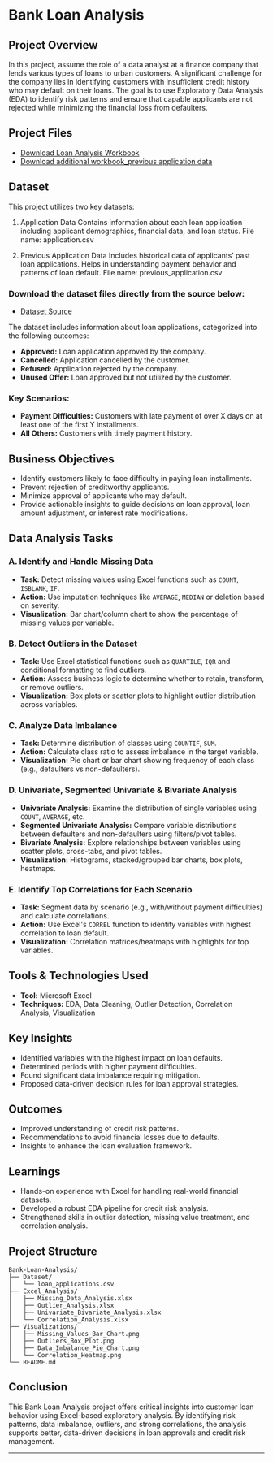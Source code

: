 # Bank Loan Analysis


## Project Overview

In this project, assume the role of a data analyst at a finance company that lends various types of loans to urban customers. A significant challenge for the company lies in identifying customers with insufficient credit history who may default on their loans. The goal is to use Exploratory Data Analysis (EDA) to identify risk patterns and ensure that capable applicants are not rejected while minimizing the financial loss from defaulters.

##  Project Files
-  [Download Loan Analysis Workbook](https://docs.google.com/spreadsheets/d/1JXkLL-Lp6vWnOs8PQaBRehvZE58gmacC/edit?usp=sharing&ouid=109009397325426290832&rtpof=true&sd=true)
-  [Download additional workbook_previous application data](https://docs.google.com/spreadsheets/d/1heXdUQ98DqtKWD3BzHqHyL36EY0BFlr3/edit?usp=sharing&ouid=109009397325426290832&rtpof=true&sd=true)


## Dataset
This project utilizes two key datasets:

1. Application Data
Contains information about each loan application including applicant demographics, financial data, and loan status.
File name: application.csv

2. Previous Application Data
Includes historical data of applicants’ past loan applications. Helps in understanding payment behavior and patterns of loan default.
File name: previous_application.csv

### Download the dataset files directly from the source below:
- [Dataset Source](https://drive.google.com/drive/folders/1VgA3fS_-WRu28jHyD0bU_aVsFg7Mj9nh?usp=sharing)
  

The dataset includes information about loan applications, categorized into the following outcomes:
- **Approved:** Loan application approved by the company.
- **Cancelled:** Application cancelled by the customer.
- **Refused:** Application rejected by the company.
- **Unused Offer:** Loan approved but not utilized by the customer.

### Key Scenarios:
- **Payment Difficulties:** Customers with late payment of over X days on at least one of the first Y installments.
- **All Others:** Customers with timely payment history.
  
##  Business Objectives
- Identify customers likely to face difficulty in paying loan installments.
- Prevent rejection of creditworthy applicants.
- Minimize approval of applicants who may default.
- Provide actionable insights to guide decisions on loan approval, loan amount adjustment, or interest rate modifications.


##  Data Analysis Tasks

### A. Identify and Handle Missing Data
- **Task:** Detect missing values using Excel functions such as `COUNT`, `ISBLANK`, `IF`.
- **Action:** Use imputation techniques like `AVERAGE`, `MEDIAN` or deletion based on severity.
- **Visualization:** Bar chart/column chart to show the percentage of missing values per variable.

### B. Detect Outliers in the Dataset
- **Task:** Use Excel statistical functions such as `QUARTILE`, `IQR` and conditional formatting to find outliers.
- **Action:** Assess business logic to determine whether to retain, transform, or remove outliers.
- **Visualization:** Box plots or scatter plots to highlight outlier distribution across variables.

### C. Analyze Data Imbalance
- **Task:** Determine distribution of classes using `COUNTIF`, `SUM`.
- **Action:** Calculate class ratio to assess imbalance in the target variable.
- **Visualization:** Pie chart or bar chart showing frequency of each class (e.g., defaulters vs non-defaulters).

### D. Univariate, Segmented Univariate & Bivariate Analysis
- **Univariate Analysis:** Examine the distribution of single variables using `COUNT`, `AVERAGE`, etc.
- **Segmented Univariate Analysis:** Compare variable distributions between defaulters and non-defaulters using filters/pivot tables.
- **Bivariate Analysis:** Explore relationships between variables using scatter plots, cross-tabs, and pivot tables.
- **Visualization:** Histograms, stacked/grouped bar charts, box plots, heatmaps.

### E. Identify Top Correlations for Each Scenario
- **Task:** Segment data by scenario (e.g., with/without payment difficulties) and calculate correlations.
- **Action:** Use Excel's `CORREL` function to identify variables with highest correlation to loan default.
- **Visualization:** Correlation matrices/heatmaps with highlights for top variables.

##  Tools & Technologies Used
- **Tool:** Microsoft Excel
- **Techniques:** EDA, Data Cleaning, Outlier Detection, Correlation Analysis, Visualization

##  Key Insights
- Identified variables with the highest impact on loan defaults.
- Determined periods with higher payment difficulties.
- Found significant data imbalance requiring mitigation.
- Proposed data-driven decision rules for loan approval strategies.

##  Outcomes
- Improved understanding of credit risk patterns.
- Recommendations to avoid financial losses due to defaults.
- Insights to enhance the loan evaluation framework.

##  Learnings
- Hands-on experience with Excel for handling real-world financial datasets.
- Developed a robust EDA pipeline for credit risk analysis.
- Strengthened skills in outlier detection, missing value treatment, and correlation analysis.

##  Project Structure
```
Bank-Loan-Analysis/
├── Dataset/
│   └── loan_applications.csv
├── Excel_Analysis/
│   ├── Missing_Data_Analysis.xlsx
│   ├── Outlier_Analysis.xlsx
│   ├── Univariate_Bivariate_Analysis.xlsx
│   └── Correlation_Analysis.xlsx
├── Visualizations/
│   ├── Missing_Values_Bar_Chart.png
│   ├── Outliers_Box_Plot.png
│   ├── Data_Imbalance_Pie_Chart.png
│   └── Correlation_Heatmap.png
└── README.md
```

##  Conclusion
This Bank Loan Analysis project offers critical insights into customer loan behavior using Excel-based exploratory analysis. By identifying risk patterns, data imbalance, outliers, and strong correlations, the analysis supports better, data-driven decisions in loan approvals and credit risk management.

---






